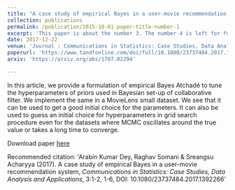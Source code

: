 ```yaml
---
title: "A case study of empirical Bayes in a user-movie recommendation system"
collection: publications
permalink: /publication/2015-10-01-paper-title-number-1
excerpt: 'This paper is about the number 3. The number 4 is left for future work.'
date: 2017-12-22
venue: 'Journal : Communications in Statistics: Case Studies, Data Analysis and Applications'
paperurl: 'https://www.tandfonline.com/doi/full/10.1080/23737484.2017.1392266'
arxiv: 'https://arxiv.org/abs/1707.02294'

---
```

In this article, we provide a formulation of empirical Bayes Atchadé to tune the hyperparameters of priors used in Bayesian set-up of collaborative filter. We implement the same in a MovieLens small dataset. We see that it can be used to get a good initial choice for the parameters. It can also be used to guess an initial choice for hyperparameters in grid search procedure even for the datasets where MCMC oscillates around the true value or takes a long time to converge.

Download paper [here](https://www.tandfonline.com/doi/full/10.1080/23737484.2017.1392266)

Recommended citation: 'Arabin Kumar Dey, Raghav Somani & Sreangsu Acharyya (2017). A case study of empirical Bayes in a user-movie recommendation system, <i>Communications in Statistics: Case Studies, Data Analysis and Applications</i>, 3:1-2, 1-6, DOI: 10.1080/23737484.2017.1392266'